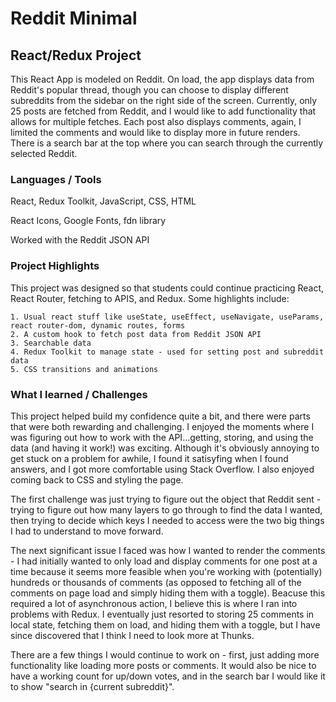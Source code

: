 # Reddit Minimal
## React/Redux Project

This React App is modeled on Reddit. On load, the app displays data from Reddit's popular thread, though you can choose to display different subreddits from the sidebar on the right side of the screen. Currently, only 25 posts are fetched from Reddit, and I would like to add functionality that allows for multiple fetches. Each post also displays comments, again, I limited the comments and would like to display more in future renders. There is a search bar at the top where you can search through the currently selected Reddit. 

### Languages / Tools

React, Redux Toolkit, JavaScript, CSS, HTML

React Icons, Google Fonts, fdn library

Worked with the Reddit JSON API

### Project Highlights

This project was designed so that students could continue practicing React, React Router, fetching to APIS, and Redux. Some highlights include:

    1. Usual react stuff like useState, useEffect, useNavigate, useParams, react router-dom, dynamic routes, forms
    2. A custom hook to fetch post data from Reddit JSON API
    3. Searchable data
    4. Redux Toolkit to manage state - used for setting post and subreddit data
    5. CSS transitions and animations
    

### What I learned / Challenges

This project helped build my confidence quite a bit, and there were parts that were both rewarding and challenging. I enjoyed the moments where I was figuring out how to work with the API...getting, storing, and using the data (and having it work!) was exciting. Although it's obviously annoying to get stuck on a problem for awhile, I found it satisyfing when I found answers, and I got more comfortable using Stack Overflow. I also enjoyed coming back to CSS and styling the page. 

The first challenge was just trying to figure out the object that Reddit sent - trying to figure out how many layers to go through to find the data I wanted, then trying to decide which keys I needed to access were the two big things I had to understand to move forward. 

The next significant issue I faced was how I wanted to render the comments - I had initially wanted to only load and display comments for one post at a time because it seems more feasible when you're working with (potentially) hundreds or thousands of comments (as opposed to fetching all of the comments on page load and simply hiding them with a toggle). Beacuse this required a lot of asynchronous action, I believe this is where I ran into problems with Redux. I eventually just resorted to storing 25 comments in local state, fetching them on load, and hiding them with a toggle, but I have since discovered that I think I need to look more at Thunks.

There are a few things I would continue to work on - first, just adding more functionality like loading more posts or comments. It would also be nice to have a working count for up/down votes, and in the search bar I would like it to show "search in {current subreddit}". 
